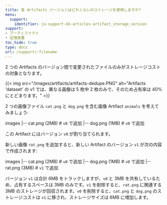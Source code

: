 ```yaml
---
title: 各 Artifacts バージョンはどれくらいのストレージを使用しますか?
menu:
  support:
    identifier: ja-support-kb-articles-artifact_storage_version
support:
- アーティファクト
- 記憶装置
toc_hide: true
type: docs
url: /support/:filename
---
```


2 つの Artifacts のバージョン間で変更されたファイルのみがストレージコストの対象となります。

{{< img src="/images/artifacts/artifacts-dedupe.PNG" alt="Artifacts 'dataset' の v1 では、異なる画像は 5 枚中 2 枚のみで、そのため占有率は 40% にとどまります。" >}}

2 つの画像ファイル `cat.png` と `dog.png` を含む画像 Artifact `animals` を考えてみましょう:

images
|-- cat.png (2MB) # `v0` で追加
|-- dog.png (1MB) # `v0` で追加

この Artifact にはバージョン `v0` が割り当てられます。

新しい画像 `rat.png` を追加すると、新しい Artifact のバージョン `v1` が次の内容で作成されます:

images
|-- cat.png (2MB) # `v0` で追加
|-- dog.png (1MB) # `v0` で追加
|-- rat.png (3MB) # `v1` で追加

バージョン `v1` は合計 6MB をトラックしますが、`v0` と 3MB を共有しているため、占有するスペースは 3MB のみです。`v1` を削除すると、`rat.png` に関連する 3MB のストレージが回収されます。`v0` を削除すると、`cat.png` と `dog.png` のストレージコストは `v1` に移され、ストレージサイズは 6MB に増加します。